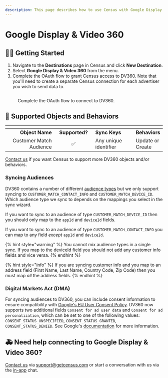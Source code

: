 ```yaml
---
description: This page describes how to use Census with Google Display & Video 360.
---
```


# Google Display & Video 360

## 🏃‍♀️ Getting Started

1. Navigate to the **Destinations** page in Census and click **New Destination**.
2. Select **Google Display & Video 360** from the menu.
3. Complete the OAuth flow to grant Census access to DV360. Note that you'll need to create a separate Census connection for each advertiser you wish to send data to.

<figure><img src="../.gitbook/assets/google-dv360.png" alt=""><figcaption><p>Complete the OAuth flow to connect to DV360.</p></figcaption></figure>

## 🔀 Supported Objects and Behaviors

<table data-header-hidden><thead><tr><th width="251" align="right"></th><th width="134" align="center"></th><th width="190"></th><th></th></tr></thead><tbody><tr><td align="right"><strong>Object Name</strong></td><td align="center"><strong>Supported?</strong></td><td><strong>Sync Keys</strong></td><td><strong>Behaviors</strong></td></tr><tr><td align="right">Customer Match Audience</td><td align="center">✅</td><td>Any unique identifier</td><td>Update or Create</td></tr></tbody></table>

[Contact us](mailto:support@getcensus.com) if you want Census to support more DV360 objects and/or behaviors.

### Syncing Audiences

DV360 contains a number of different [audience types](https://developers.google.com/display-video/api/reference/rest/v2/firstAndThirdPartyAudiences#audiencetype) but we only support syncing to `CUSTOMER_MATCH_CONTACT_INFO` and `CUSTOMER_MATCH_DEVICE_ID`. Which audience type we sync to depends on the mappings you select in the sync wizard.

If you want to sync to an audience of type `CUSTOMER_MATCH_DEVICE_ID` then you should only map to the `appId` and `deviceId` fields.

If you want to sync to an audience of type `CUSTOMER_MATCH_CONTACT_INFO` you can map to any field _except_ `appId` and `deviceId`.

{% hint style="warning" %}
You cannot mix audience types in a single sync. If you map to the deviceId field you should not add any customer info fields and vice versa.
{% endhint %}

{% hint style="info" %}
If you are syncing customer info and you map to an address field (First Name, Last Name, Country Code, Zip Code) then you must map _all_ the address fields.
{% endhint %}

### Digital Markets Act (DMA)

For syncing audiences to DV360, you can include consent information to ensure compatibility with [Google's EU User Consent Policy](https://www.google.com/about/company/user-consent-policy/). DV360 now supports two additional fields `Consent for ad user data` and `Consent for ad personalization`, which can be set to one of the following values: `CONSENT_STATUS_UNSPECIFIED`, `CONSENT_STATUS_GRANTED`, `CONSENT_STATUS_DENIED`. See Google's [documentation](https://developers.google.com/display-video/api/reference/rest/v3/firstAndThirdPartyAudiences#ContactInfoList.FIELDS.consent) for more information.

## 🚑 Need help connecting to Google Display & Video 360?

[Contact us](mailto:support@getcensus.com) via support@getcensus.com or start a conversation with us via the [in-app](https://app.getcensus.com) chat.
